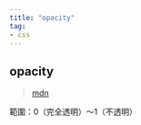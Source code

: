 ```yaml
---
title: "opacity"
tag: 
- css
---
```


##  opacity
>[mdn](https://developer.mozilla.org/en-US/docs/Web/CSS/opacity)

範圍：0（完全透明）～1（不透明）